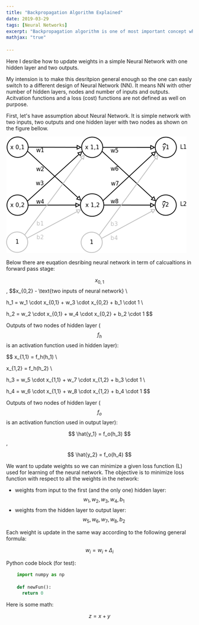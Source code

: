 ```yaml
---
title: "Backpropagation Algorithm Explained"
date: 2019-03-29
tags: [Neural Networks]
excerpt: "Backpropagation algorithm is one of most important concept when talking about training of Neural Networks"
mathjax: "true"

---
```


Here I desribe how to update weights in a simple Neural Network with one hidden layer and two outputs.

My intension is to make this desritpion general enough so the one can easly switch to a different design of Neural Network (NN). It means NN with other number of hidden layers, nodes and number of inputs and outputs. Acitvation functions and a loss (cost) functions are not defined as well on purpose.

First, let's have assumption about Neural Network. It is simple network with two inputs, two outputs and one hidden layer with two nodes as shown on the figure bellow.

![image](/images/Simple_NN_01.png)

Below there are euqation desribing neural network in term of calcualtions in forward pass stage:

$$ x_{0,1}$$, $$x_{0,2} - \text{two inputs of neural network} \\

h_1 = w_1 \cdot x_{0,1} + w_3 \cdot x_{0,2} + b_1 \cdot 1 \\

h_2 = w_2 \cdot x_{0,1} + w_4 \cdot x_{0,2} + b_2 \cdot 1 $$

Outputs of two nodes of hidden layer ($$f_h$$ is an activation function used in hidden layer):

$$ x_{1,1} = f_h(h_1) \\

x_{1,2} = f_h(h_2) \\

h_3 = w_5 \cdot x_{1,1} + w_7 \cdot x_{1,2} + b_3 \cdot 1 \\

h_4 = w_6 \cdot x_{1,1} + w_8 \cdot x_{1,2} + b_4 \cdot 1 $$

Outputs of two nodes of hidden layer ($$f_o$$ is an activation function used in output layer):

$$ \hat{y_1} = f_o(h_3) $$, 

$$ \hat{y_2} = f_o(h_4) $$

We want to update weights so we can minimize a given loss function (L) used for learning of the neural network. The objective is to minimize loss function with respect to all the weights in the network:
* weights from input to the first (and the only one) hidden layer: $$  w_1, w_2, w_3, w_4, b_1$$
* weights from the hidden layer to output layer: $$w_5, w_6, w_7, w_8, b_2$$

Each weight is update in the same way according to the following general formula:

$$ w_i = w_i + \Delta_i $$

Python code block (for test):
```python
    import numpy as np

    def newFun():
      return 0
```
Here is some math:

$$z=x+y$$
